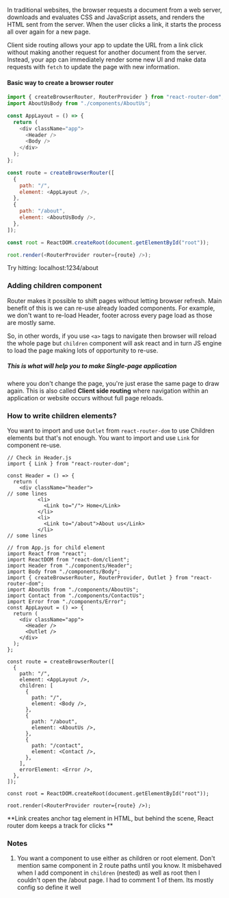 In traditional websites, the browser requests a document from a web server, downloads and evaluates CSS and JavaScript assets, and renders the HTML sent from the server. When the user clicks a link, it starts the process all over again for a new page.

Client side routing allows your app to update the URL from a link click without making another request for another document from the server. Instead, your app can immediately render some new UI and make data requests with `fetch` to update the page with new information.


#### Basic way to create a browser router
```js
import { createBrowserRouter, RouterProvider } from "react-router-dom";
import AboutUsBody from "./components/AboutUs";

const AppLayout = () => {
  return (
    <div className="app">
      <Header />
      <Body />
    </div>
  );
};

const route = createBrowserRouter([
  {
    path: "/",
    element: <AppLayout />,
  },
  {
    path: "/about",
    element: <AboutUsBody />,
  },
]);

const root = ReactDOM.createRoot(document.getElementById("root"));

root.render(<RouterProvider router={route} />);
```
Try hitting: localhost:1234/about


### Adding children component
Router makes it possible to shift pages without letting browser refresh. Main benefit of this is we can re-use already loaded components. For example, we don't want to re-load Header, footer across every page load as those are mostly same.

So, in other words, if you use `<a>` tags to navigate then browser will reload the whole page but `children` component will ask react and in turn JS engine to load the page making lots of opportunity to re-use.
##### This is what will help you to make Single-page application
where you don't change the page, you're just erase the same page to draw again. 
This is also called **Client side routing** where navigation within an application or website occurs without full page reloads.

### How to write children elements?

You want to import and use `Outlet` from `react-router-dom` to use Children elements but that's not enough. You want to import and use `Link` for component re-use.


```JS
// Check in Header.js
import { Link } from "react-router-dom";

const Header = () => {
  return (
    <div className="header">
// some lines
          <li>
            <Link to="/"> Home</Link>
          </li>
		  <li>
            <Link to="/about">About us</Link>
          </li>
// some lines
```

```JS
// from App.js for child element
import React from "react";
import ReactDOM from "react-dom/client";
import Header from "./components/Header";
import Body from "./components/Body";
import { createBrowserRouter, RouterProvider, Outlet } from "react-router-dom";
import AboutUs from "./components/AboutUs";
import Contact from "./components/ContactUs";
import Error from "./components/Error";
const AppLayout = () => {
  return (
    <div className="app">
      <Header />
      <Outlet />
    </div>
  );
};

const route = createBrowserRouter([
  {
    path: "/",
    element: <AppLayout />,
    children: [
      {
        path: "/",
        element: <Body />,
      },
      {
        path: "/about",
        element: <AboutUs />,
      },
      {
        path: "/contact",
        element: <Contact />,
      },
    ],
    errorElement: <Error />,
  },
]);

const root = ReactDOM.createRoot(document.getElementById("root"));

root.render(<RouterProvider router={route} />);
```
**Link creates anchor tag element in HTML, but behind the scene, React router dom keeps a track for clicks **
### Notes
1. You want  a component to use either as children or root element. Don't mention same component in 2 route paths until you know. It misbehaved when I add <About/> component in `children` (nested) as well as root then I couldn't open the /about page. I had to comment 1 of them. Its mostly config so define it well